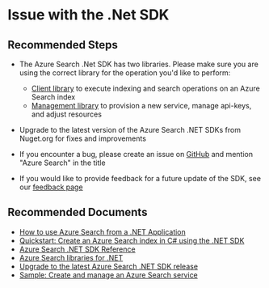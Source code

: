 <properties
	pageTitle="Development/Issue with the .Net SDK"
	description="Development/Issue with the .Net SDK"
	service="microsoft.search"
	resource="searchservices"
	authors="mrcarter8"
	ms.author="mcarter"
	selfHelpType="resource"
	supportTopicIds="32681376"
	displayOrder="2"
	resourceTags=""
	productPesIds="15568"
	cloudEnvironments="public, Fairfax"
	articleId="search-issuewiththedotnetsdk"
	ownershipId="AzureSearch_AzureSearch"
/>

# Issue with the .Net SDK

## **Recommended Steps**

* The Azure Search .Net SDK has two libraries.  Please make sure you are using the correct library for the operation you'd like to perform:

	* [Client library](https://www.nuget.org/packages/Microsoft.Azure.Search) to execute indexing and search operations on an Azure Search index
	* [Management library](https://www.nuget.org/packages/Microsoft.Azure.Management.Search) to provision a new service, manage api-keys, and adjust resources

* Upgrade to the latest version of the Azure Search .NET SDKs from Nuget.org for fixes and improvements
* If you encounter a bug, please create an issue on [GitHub](https://github.com/azure/azure-sdk-for-net/issues) and mention "Azure Search" in the title
* If you would like to provide feedback for a future update of the SDK, see our [feedback page](https://feedback.azure.com/forums/263029-azure-search)

## **Recommended Documents**

* [How to use Azure Search from a .NET Application](https://docs.microsoft.com/azure/search/search-howto-dotnet-sdk)<br>
* [Quickstart: Create an Azure Search index in C# using the .NET SDK](https://docs.microsoft.com/azure/search/search-get-started-dotnet)<br>
* [Azure Search .NET SDK Reference](https://docs.microsoft.com/dotnet/api/microsoft.azure.search?view=azure-dotnet)<br>
* [Azure Search libraries for .NET](https://docs.microsoft.com/dotnet/api/overview/azure/search?view=azure-dotnet)<br>
* [Upgrade to the latest Azure Search .NET SDK release](https://docs.microsoft.com/azure/search/search-dotnet-sdk-migration-version-10)
* [Sample: Create and manage an Azure Search service](https://github.com/Azure-Samples/search-dotnet-management-api)
